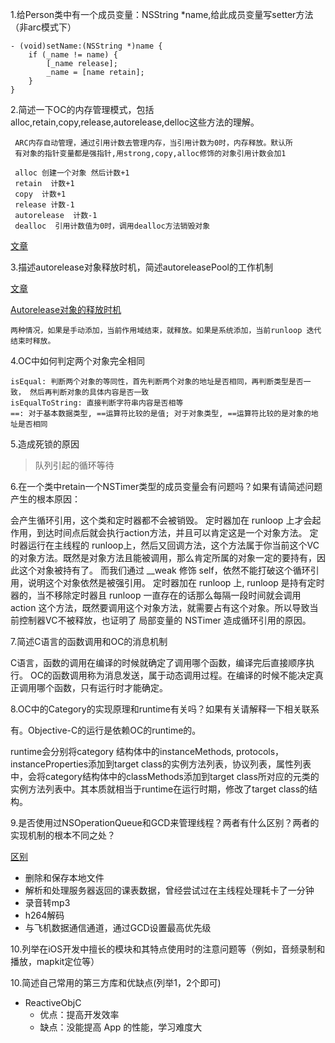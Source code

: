 1.给Person类中有一个成员变量：NSString *name,给此成员变量写setter方法（非arc模式下）

	- (void)setName:(NSString *)name {
	    if (_name != name) {
	        [_name release];
	        _name = [name retain];
	    }
	}
	
2.简述一下OC的内存管理模式，包括alloc,retain,copy,release,autorelease,delloc这些方法的理解。

	 ARC内存自动管理，通过引用计数去管理内存，当引用计数为0时，内存释放。默认所
	 有对象的指针变量都是强指针,用strong,copy,alloc修饰的对象引用计数会加1
	 
	 alloc 创建一个对象 然后计数+1
	 retain  计数+1
	 copy  计数+1
	 release 计数-1
	 autorelease  计数-1
	 dealloc  引用计数值为0时，调用dealloc方法销毁对象
	 
	 
[文章](https://www.jianshu.com/p/48665652e4e4)


3.描述autorelease对象释放时机，简述autoreleasePool的工作机制

[文章](https://blog.sunnyxx.com/2014/10/15/behind-autorelease/)

[Autorelease对象的释放时机](https://www.jianshu.com/p/cfbe4c010dd0)

	两种情况，如果是手动添加，当前作用域结束，就释放。如果是系统添加，当前runloop 迭代结束时释放。
	
4.OC中如何判定两个对象完全相同
	
	isEqual: 判断两个对象的等同性，首先判断两个对象的地址是否相同，再判断类型是否一致， 然后再判断对象的具体内容是否一致
	isEqualToString: 直接判断字符串内容是否相等
	==: 对于基本数据类型, ==运算符比较的是值; 对于对象类型, ==运算符比较的是对象的地址是否相同
	
5.造成死锁的原因

>队列引起的循环等待

6.在一个类中retain一个NSTimer类型的成员变量会有问题吗？如果有请简述问题产生的根本原因：

会产生循环引用，这个类和定时器都不会被销毁。
定时器加在 runloop 上才会起作用，到达时间点后就会执行action方法，并且可以肯定这是一个对象方法。 定时器运行在主线程的
runloop上，然后又回调方法，这个方法属于你当前这个VC的对象方法。既然是对象方法且能被调用，那么肯定所属的对象一定的要持有，因此这个对象被持有了。
而我们通过 __weak 修饰 self，依然不能打破这个循环引用，说明这个对象依然是被强引用。
定时器加在 runloop 上, runloop 是持有定时器的，当不移除定时器且 runloop 一直存在的话那么每隔一段时间就会调用 action 这个方法，既然要调用这个对象方法，就需要占有这个对象。所以导致当前控制器VC不被释放，也证明了 局部变量的 NSTimer 造成循环引用的原因。

7.简述C语言的函数调用和OC的消息机制

C语言，函数的调用在编译的时候就确定了调用哪个函数，编译完后直接顺序执行。
OC的函数调用称为消息发送，属于动态调用过程。在编译的时候不能决定真正调用哪个函数，只有运行时才能确定。

8.OC中的Category的实现原理和runtime有关吗？如果有关请解释一下相关联系

有。Objective-C的运行是依赖OC的runtime的。

runtime会分别将category 结构体中的instanceMethods, protocols，instanceProperties添加到target class的实例方法列表，协议列表，属性列表中，会将category结构体中的classMethods添加到target class所对应的元类的实例方法列表中。其本质就相当于runtime在运行时期，修改了target class的结构。

9.是否使用过NSOperationQueue和GCD来管理线程？两者有什么区别？两者的实现机制的根本不同之处？

[区别](https://www.jianshu.com/p/d09e2638eb27)

* 删除和保存本地文件
* 解析和处理服务器返回的课表数据，曾经尝试过在主线程处理耗卡了一分钟
* 录音转mp3
* h264解码
* 与飞机数据通信通道，通过GCD设置最高优先级

10.列举在iOS开发中擅长的模块和其特点使用时的注意问题等（例如，音频录制和播放，mapkit定位等）



10.简述自己常用的第三方库和优缺点(列举1，2个即可)

* ReactiveObjC
  * 优点：提高开发效率
  * 缺点：没能提高 App 的性能，学习难度大